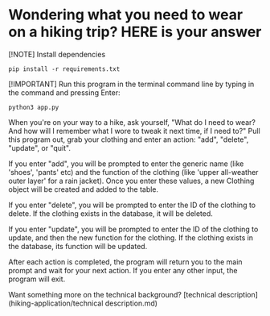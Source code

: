
#  Wondering what you need to wear on a hiking trip? HERE is your answer

[!NOTE] Install dependencies
```
pip install -r requirements.txt
```

[!IMPORTANT] Run this program in the terminal command line by typing in the command and pressing Enter:
```
python3 app.py
```

When you're on your way to a hike, ask yourself, "What do I need to wear? And how will I remember what I wore to tweak it next time, if I need to?" Pull this program out, grab your clothing and enter an action: "add", "delete", "update", or "quit". 

If you enter "add", you will be prompted to enter the generic name (like 'shoes', 'pants' etc) and the function of the clothing (like 'upper all-weather outer layer' for a rain jacket). Once you enter these values, a new Clothing object will be created and added to the table.

If you enter "delete", you will be prompted to enter the ID of the clothing to delete. If the clothing exists in the database, it will be deleted.

If you enter "update", you will be prompted to enter the ID of the clothing to update, and then the new function for the clothing. If the clothing exists in the database, its function will be updated.

After each action is completed, the program will return you to the main prompt and wait for your next action. If you enter any other input, the program will exit.

Want something more on the technical background? [technical description](hiking-application/technical description.md)
